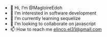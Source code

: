 - 👋 Hi, I’m @MagloireEdoh
- 👀 I’m interested in software development
- 🌱 I’m currently learning sequelize
- 💞️ I’m looking to collaborate on javascript
- 📫 How to reach me elinco.el31@gmail.com

<!---
MagloireEdoh/MagloireEdoh is a ✨ special ✨ repository because its `README.md` (this file) appears on your GitHub profile.
You can click the Preview link to take a look at your changes.
--->
